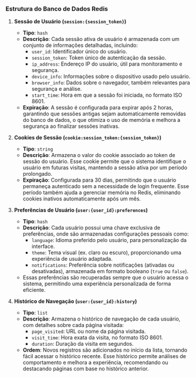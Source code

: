 ### Estrutura do Banco de Dados Redis

1. **Sessão de Usuário (`session:{session_token}`)**
   - **Tipo**: `hash`
   - **Descrição**: Cada sessão ativa de usuário é armazenada com um conjunto de informações detalhadas, incluindo:
     - `user_id`: Identificador único do usuário.
     - `session_token`: Token único de autenticação da sessão.
     - `ip_address`: Endereço IP do usuário, útil para monitoramento e segurança.
     - `device_info`: Informações sobre o dispositivo usado pelo usuário.
     - `browser_info`: Dados sobre o navegador, também relevantes para segurança e análise.
     - `start_time`: Hora em que a sessão foi iniciada, no formato ISO 8601.
   - **Expiração**: A sessão é configurada para expirar após 2 horas, garantindo que sessões antigas sejam automaticamente removidas do banco de dados, o que otimiza o uso de memória e melhora a segurança ao finalizar sessões inativas.

2. **Cookies de Sessão (`cookie:session_token:{session_token}`)**
   - **Tipo**: `string`
   - **Descrição**: Armazena o valor do cookie associado ao token de sessão do usuário. Esse cookie permite que o sistema identifique o usuário em futuras visitas, mantendo a sessão ativa por um período prolongado.
   - **Expiração**: Configurada para 30 dias, permitindo que o usuário permaneça autenticado sem a necessidade de login frequente. Esse período também ajuda a gerenciar memória no Redis, eliminando cookies inativos automaticamente após um mês.

3. **Preferências de Usuário (`user:{user_id}:preferences`)**
   - **Tipo**: `hash`
   - **Descrição**: Cada usuário possui uma chave exclusiva de preferências, onde são armazenadas configurações pessoais como:
     - `language`: Idioma preferido pelo usuário, para personalização da interface.
     - `theme`: Tema visual (ex. claro ou escuro), proporcionando uma experiência de usuário adaptada.
     - `notifications`: Preferência sobre notificações (ativadas ou desativadas), armazenada em formato booleano (`true` ou `false`).
   - Essas preferências são recuperadas sempre que o usuário acessa o sistema, permitindo uma experiência personalizada de forma eficiente.

4. **Histórico de Navegação (`user:{user_id}:history`)**
   - **Tipo**: `list`
   - **Descrição**: Armazena o histórico de navegação de cada usuário, com detalhes sobre cada página visitada:
     - `page_visited`: URL ou nome da página visitada.
     - `visit_time`: Hora exata da visita, no formato ISO 8601.
     - `duration`: Duração da visita em segundos.
   - **Ordem**: Novos registros são adicionados no início da lista, tornando fácil acessar o histórico recente. Esse histórico permite análises de comportamento e melhora a experiência, recomendando ou destacando páginas com base no histórico anterior.

